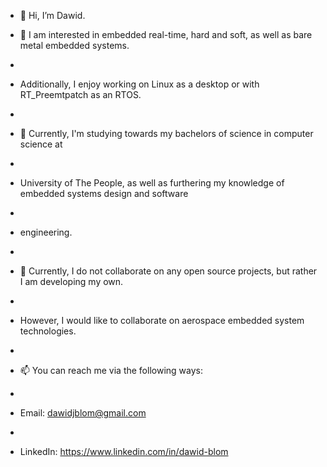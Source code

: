 - 👋 Hi, I’m Dawid.


- 👀 I am interested in embedded real-time, hard and soft, as well as bare metal embedded systems.
- 
-    Additionally, I enjoy working on Linux as a desktop or with RT_Preemtpatch as an RTOS.
- 
- 🌱 Currently, I'm studying towards my bachelors of science in computer science at 
- 
-    University of The People, as well as furthering my knowledge of embedded systems design and software
-    
-    engineering.
-    
- 💞️ Currently, I do not collaborate on any open source projects, but rather I am developing my own. 
- 
-    However, I would like to collaborate on aerospace embedded system technologies.
-    
- 📫 You can reach me via the following ways:
- 
-    Email: dawidjblom@gmail.com
-    
-    LinkedIn: https://www.linkedin.com/in/dawid-blom

<!---
DJBlom/DJBlom is a ✨ special ✨ repository because its `README.md` (this file) appears on your GitHub profile.
You can click the Preview link to take a look at your changes.
--->
